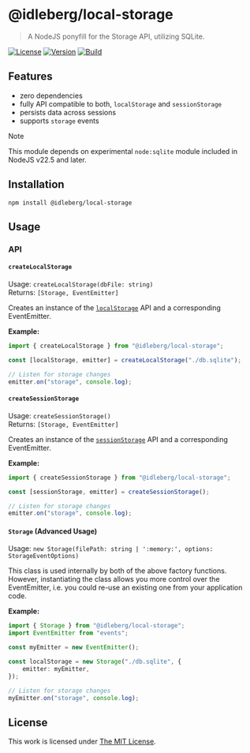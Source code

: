 # @idleberg/local-storage

> A NodeJS ponyfill for the Storage API, utilizing SQLite.

[![License](https://img.shields.io/github/license/idleberg/node-local-storage?color=blue&style=for-the-badge)](https://github.com/idleberg/node-local-storage/blob/main/LICENSE)
[![Version](https://img.shields.io/npm/v/@idleberg/local-storage?style=for-the-badge)](https://www.npmjs.org/package/@idleberg/local-storage)
[![Build](https://img.shields.io/github/actions/workflow/status/idleberg/node-local-storage/test.yml?style=for-the-badge)](https://github.com/idleberg/node-local-storage/actions)

## Features

-   zero dependencies
-   fully API compatible to both, `localStorage` and `sessionStorage`
-   persists data across sessions
-   supports `storage` events

> [!NOTE]
> This module depends on experimental `node:sqlite` module included in NodeJS v22.5 and later.

## Installation

`npm install @idleberg/local-storage`

## Usage

### API

#### `createLocalStorage`

Usage: `createLocalStorage(dbFile: string)`  
Returns: `[Storage, EventEmitter]`

Creates an instance of the [`localStorage`](https://developer.mozilla.org/docs/Web/API/Window/localStorage) API and a corresponding EventEmitter.

**Example:**

```typescript
import { createLocalStorage } from "@idleberg/local-storage";

const [localStorage, emitter] = createLocalStorage("./db.sqlite");

// Listen for storage changes
emitter.on("storage", console.log);
```

#### `createSessionStorage`

Usage: `createSessionStorage()`  
Returns: `[Storage, EventEmitter]`

Creates an instance of the [`sessionStorage`](https://developer.mozilla.org/docs/Web/API/Window/sessionStorage) API and a corresponding EventEmitter.

**Example:**

```typescript
import { createSessionStorage } from "@idleberg/local-storage";

const [sessionStorage, emitter] = createSessionStorage();

// Listen for storage changes
emitter.on("storage", console.log);
```

#### `Storage` (Advanced Usage)

Usage: `new Storage(filePath: string | ':memory:', options: StorageEventOptions)`

This class is used internally by both of the above factory functions. However, instantiating the class allows you more control over the EventEmitter, i.e. you could re-use an existing one from your application code.

**Example:**

```typescript
import { Storage } from "@idleberg/local-storage";
import EventEmitter from "events";

const myEmitter = new EventEmitter();

const localStorage = new Storage("./db.sqlite", {
    emitter: myEmitter,
});

// Listen for storage changes
myEmitter.on("storage", console.log);
```

## License

This work is licensed under [The MIT License](https://opensource.org/licenses/MIT).
